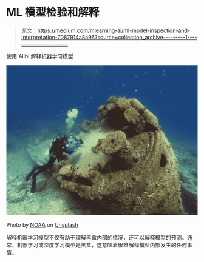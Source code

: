 # ML 模型检验和解释

> 原文：<https://medium.com/mlearning-ai/ml-model-inspection-and-interpretation-7087914a8a96?source=collection_archive---------1----------------------->

使用 Alibi 解释机器学习模型

![](img/22a8e1426378648ca2bdb8e375ba076f.png)

Photo by [NOAA](https://unsplash.com/@noaa?utm_source=medium&utm_medium=referral) on [Unsplash](https://unsplash.com?utm_source=medium&utm_medium=referral)

解释机器学习模型不仅有助于理解黑盒内部的情况，还可以解释模型的预测。通常，机器学习或深度学习模型是黑盒，这意味着很难解释模型内部发生的任何事情。